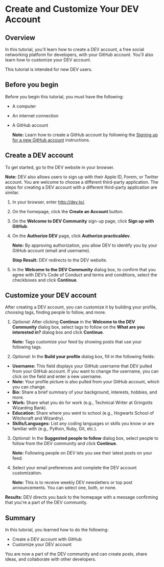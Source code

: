 # Create and Customize Your DEV Account

## Overview

In this tutorial, you'll learn how to create a DEV account, a free social networking platform for developers, with your GitHub account. You'll also learn how to customize your DEV account. 

This tutorial is intended for new DEV users. 

## Before you begin
Before you begin this tutorial, you must have the following:
- A computer
- An internet connection
- A GitHub account
  
    **Note:** Learn how to create a GitHub account by following the [Signing up for a new GitHub account](https://docs.github.com/en/get-started/signing-up-for-github/signing-up-for-a-new-github-account) instructions.

## Create a DEV account

To get started, go to the DEV website in your browser.

**Note:** DEV also allows users to sign up with their Apple ID, Forem, or Twitter account. You are welcome to choose a different third-party application. The steps for creating a DEV account with a different third-party application are similar.

1. In your browser, enter http://dev.to/. 
2. On the homepage, click the **Create an Account** button.
3. On the **Welcome to DEV Community** sign-up page, click **Sign up with GitHub**.
4. On the **Authorize DEV** page, click **Authorize practicaldev**.

    **Note:** By approving authorization, you allow DEV to identify you by your GitHub account (email and username).
   
   **Step Result:** DEV redirects to the DEV website.

5. In the **Welcome to the DEV Community** dialog box, to confirm that you agree with DEV’s Code of Conduct and terms and conditions, select the checkboxes and click **Continue**.
    
##  Customize your DEV account

After creating a DEV account, you can customize it by building your profile, choosing tags, finding people to follow, and more.

1. *Optional*: After clicking **Continue** in the **Welcome to the DEV Community** dialog box, select tags to follow on the **What are you interested in?** dialog box and click **Continue**.

    **Note:** Tags customize your feed by showing posts that use your following tags.

2. *Optional*: In the **Build your profile** dialog box, fill in the following fields:
  - **Username:** This field displays your GitHub username that DEV pulled from your GitHub account. If you want to change the username, you can click on the field and enter a new username.
  - **Note:** Your profile picture is also pulled from your GitHub account, which you can change.
  - **Bio:** Share a brief summary of your background, interests, hobbies, and more.
  - **Work:** Share what you do for work (e.g., Technical Writer at Gringotts Wizarding Bank).
  - **Education:** Share where you went to school (e.g., Hogwarts School of Witchcraft and Wizardry).
  - **Skills/Languages:** List any coding languages or skills you know or are familiar with (e.g., Python, Ruby, Git, etc.).

3. *Optional*: In the **Suggested people to follow** dialog box, select people to follow from the DEV community and click **Continue**.

    **Note:** Following people on DEV lets you see their latest posts on your feed.

4. Select your email preferences and complete the DEV account customization.

    **Note:** This is to receive weekly DEV newsletters or top post announcements. You can select one, both, or none.

**Results:** DEV directs you back to the homepage with a message confirming that you're a part of the DEV community.

## Summary
In this tutorial, you learned how to do the following:

- Create a DEV account with GitHub
- Customize your DEV account

You are now a part of the DEV community and can create posts, share ideas, and collaborate with other developers.
